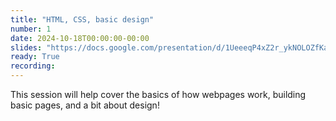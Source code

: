 ```yaml
---
title: "HTML, CSS, basic design"
number: 1
date: 2024-10-18T00:00:00-00:00
slides: "https://docs.google.com/presentation/d/1UeeeqP4xZ2r_ykNOLOZfKaOWVbhgrW9bHaAn81_3CGQ/edit?usp=sharing"
ready: True
recording:
---
```


This session will help cover the basics of how webpages work, building basic pages, and a bit about design!